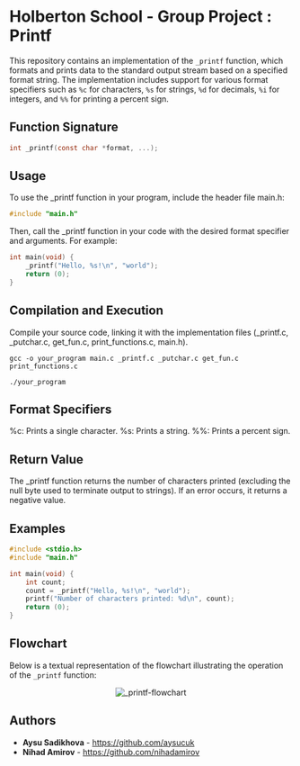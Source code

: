 # Holberton School - Group Project : Printf

This repository contains an implementation of the `_printf` function, which formats and prints data to the standard output stream based on a specified format string. The implementation includes support for various format specifiers such as `%c` for characters, `%s` for strings, `%d` for decimals, `%i` for integers, and `%%` for printing a percent sign.

## Function Signature

```c
int _printf(const char *format, ...);
```

## Usage

To use the _printf function in your program, include the header file main.h:

```c
#include "main.h"
```

Then, call the _printf function in your code with the desired format specifier and arguments. For example:

```c
int main(void) {
    _printf("Hello, %s!\n", "world");
    return (0);
}
```

## Compilation and Execution
Compile your source code, linking it with the implementation files (_printf.c, _putchar.c, get_fun.c, print_functions.c, main.h).
```
gcc -o your_program main.c _printf.c _putchar.c get_fun.c print_functions.c

./your_program
```

## Format Specifiers
%c: Prints a single character.
%s: Prints a string.
%%: Prints a percent sign.

## Return Value
The _printf function returns the number of characters printed (excluding the null byte used to terminate output to strings). If an error occurs, it returns a negative value.

## Examples

```c
#include <stdio.h>
#include "main.h"

int main(void) {
    int count;
    count = _printf("Hello, %s!\n", "world");
    printf("Number of characters printed: %d\n", count);
    return (0);
}
```
## Flowchart

Below is a textual representation of the flowchart illustrating the operation of the `_printf` function:

<p align="center">
  <img src="C:\Users\nihad\Downloads\_printf-flowchart.png" alt="_printf-flowchart" />
</p>


## Authors

- **Aysu Sadikhova** - https://github.com/aysucuk
- **Nihad Amirov** - https://github.com/nihadamirov
